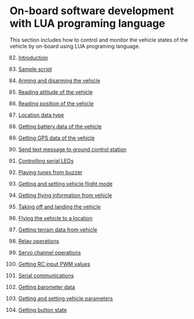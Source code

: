 # On-board software development with LUA programing language

This section includes how to control and monitor the vehicle states of the vehicle by on-board using LUA programing language.

82. [Introduction](intro.md)

83. [Sample script](sample_script.lua)

84. [Arming and disarming the vehicle](arm_disarm.lua)

85. [Reading attitude of the vehicle](read_attitude.lua)

86. [Reading position of the vehicle](read_location.lua)

87. [Location data type]()

88. [Getting battery data of the vehicle]()

89. [Getting GPS data of the vehicle]()

90. [Send text message to ground control station]()

91. [Controlling serial LEDs]()

92. [Playing tunes from buzzer]()

93. [Getting and setting vehicle flight mode]()

94. [Getting flying information from vehicle]()

95. [Taking off and landing the vehicle]()

96. [Flying the vehicle to a location]()

97. [Getting terrain data from vehicle]()

98. [Relay operations]()

99. [Servo channel operations]()

100. [Getting RC input PWM values]()

101. [Serial communications]()

102. [Getting barometer data]()

103. [Getting and setting vehicle parameters]()

104. [Getting button state]()
